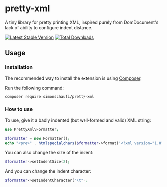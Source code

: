 # pretty-xml

A tiny library for pretty printing XML, inspired purely from DomDocument's lack
of ability to configure indent distance.

[![Latest Stable Version](https://poser.pugx.org/simonschaufi/pretty-xml/v/stable)](https://packagist.org/packages/simonschaufi/pretty-xml)
[![Total Downloads](https://poser.pugx.org/simonschaufi/pretty-xml/downloads)](https://packagist.org/packages/simonschaufi/pretty-xml)

## Usage

### Installation

The recommended way to install the extension is using [Composer][1].

Run the following command:

```bash
composer require simonschaufi/pretty-xml
```

### How to use

To use, give it a badly indented (but well-formed and valid) XML string:

```php
use PrettyXml\Formatter;

$formatter = new Formatter();
echo "<pre>" . htmlspecialchars($formatter->format('<?xml version="1.0" encoding="UTF-8"?><foo><bar>Baz</bar></foo>')) . "</pre>";
```

You can also change the size of the indent:

```php
$formatter->setIndentSize(2);
```

And you can change the indent character:

```php
$formatter->setIndentCharacter("\t");
```

[1]: https://getcomposer.org/
